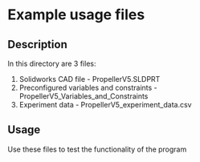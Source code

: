 # Example usage files

## Description

In this directory are 3 files:
1. Solidworks CAD file - PropellerV5.SLDPRT
2. Preconfigured variables and constraints - PropellerV5_Variables_and_Constraints
3. Experiment data - PropellerV5_experiment_data.csv

## Usage

Use these files to test the functionality of the program
